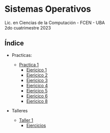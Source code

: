 # Sistemas Operativos

Lic. en Ciencias de la Computación - FCEN - UBA\
2do cuatrimestre 2023

## Índice
- Practicas:
    - [Practica 1](practicas/practica_1/practica1.pdf)
        - [Ejericico 1](practicas/practica_1/Ej_01.txt)
        - [Ejericico 2](practicas/practica_1/Ej_02.txt)
        - [Ejericico 3](practicas/practica_1/Ej_03.txt)
        - [Ejericico 4](practicas/practica_1/Ej_04.txt)
        - [Ejericico 5](practicas/practica_1/Ej_05.c)
        - [Ejericico 6](practicas/practica_1/Ej_06.c)
        - [Ejericico 8](practicas/practica_1/Ej_08.txt)

- Talleres
    - [Taller 1](talleres/taller%201/enunciado/enunciado.pdf)
        - [Ejercicios](talleres/taller%201/src/)
    